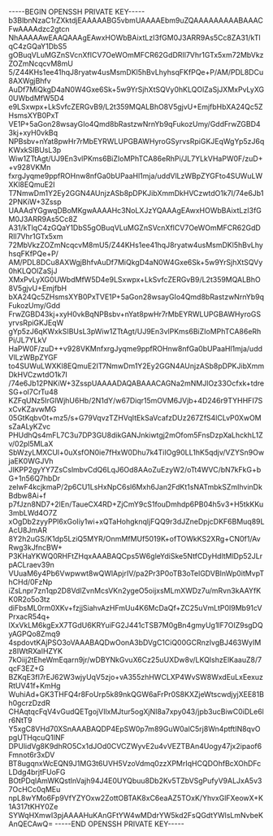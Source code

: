 -----BEGIN OPENSSH PRIVATE KEY-----
b3BlbnNzaC1rZXktdjEAAAAABG5vbmUAAAAEbm9uZQAAAAAAAAABAAACFwAAAAdzc2gtcn
NhAAAAAwEAAQAAAgEAwxHOWbBAixtLzI3fGM0J3ARR9As5Cc8ZA31/kTlqC4zGQaY1DbS5
gOBuqVLuMGZnSVcnXfICV7OeWOmMFCR62GdDRIl7Vhr1GTx5xm72MbVkzZOZmNcqcvM8mU
5/Z44KHs1ee41hqJ8ryatw4usMsmDKl5hBvLhyhsqFKfPQe+P/AM/PDL8DCu8AXWgjBhfv
AuDf7MiQkgD4aN0W4Gxe6Sk+5w9YrSjhXtSQVy0hKLQOlZaSjJXMxPvLyXG0UWbdMfW5D4
e9LSxwpx+LkSvfcZERGvB9/L2t359MQALBhO8V5gjvU+EmjfbHbXA24Qc5ZHsmsXYB0PxT
VE1P+5aGon28wsayGIo4Qmd8bRastzwNrnYb9qFukozUmy/GddFrwZGBD43kj+xyH0vkBq
NPBsbv+nYat8pwHr7rMbEYRWLUPGBAWHyroGSyrvsRpiGKJEqWgYp5zJ6qKWxkSIBUsL3p
Wiw1ZTtAgt/UJ9En3vlPKms6BiZIoMPhTCA86eRhPi/JL7YLkVHaPW0F/zuD++v928VKMn
fxrgJyqme9ppfROHnw8nfGa0bUPaaHl1mja/uddVlLzWBpZYGFto4SUWuLWXKl8EQmuE2I
T7NmwDm1Y2Ey2GGN4AUnjzASb8pDPKJibXmmDkHVCzwtdO1k7I/74e6Jb12PNKiW+3Zssp
UAAAdYGgwqDBoMKgwAAAAHc3NoLXJzYQAAAgEAwxHOWbBAixtLzI3fGM0J3ARR9As5Cc8Z
A31/kTlqC4zGQaY1DbS5gOBuqVLuMGZnSVcnXfICV7OeWOmMFCR62GdDRIl7Vhr1GTx5xm
72MbVkzZOZmNcqcvM8mU5/Z44KHs1ee41hqJ8ryatw4usMsmDKl5hBvLhyhsqFKfPQe+P/
AM/PDL8DCu8AXWgjBhfvAuDf7MiQkgD4aN0W4Gxe6Sk+5w9YrSjhXtSQVy0hKLQOlZaSjJ
XMxPvLyXG0UWbdMfW5D4e9LSxwpx+LkSvfcZERGvB9/L2t359MQALBhO8V5gjvU+EmjfbH
bXA24Qc5ZHsmsXYB0PxTVE1P+5aGon28wsayGIo4Qmd8bRastzwNrnYb9qFukozUmy/Gdd
FrwZGBD43kj+xyH0vkBqNPBsbv+nYat8pwHr7rMbEYRWLUPGBAWHyroGSyrvsRpiGKJEqW
gYp5zJ6qKWxkSIBUsL3pWiw1ZTtAgt/UJ9En3vlPKms6BiZIoMPhTCA86eRhPi/JL7YLkV
HaPW0F/zuD++v928VKMnfxrgJyqme9ppfROHnw8nfGa0bUPaaHl1mja/uddVlLzWBpZYGF
to4SUWuLWXKl8EQmuE2IT7NmwDm1Y2Ey2GGN4AUnjzASb8pDPKJibXmmDkHVCzwtdO1k7I
/74e6Jb12PNKiW+3ZsspUAAAADAQABAAACAGNa2mNMJlOz33Ocfxk+tdreSG+ol7CrTu48
KZFqUNz5IrGlWjhU6Hb/2N1dY/w67Diqr15mOVM6JVjb+4D246r9TYHHFI7SxCvKZavwMG
05GtKqbv0t+mz5/s+G79VqvzTZHVqItEkSaVcafzDUz267ZfS4lCLvP0XwOMsZaALyKZvc
PHUdhQs4mFL7C3u7DP3GU8dikGANJnkiwtgj2mOfom5FnsDzpXaLhckhL1Zv/02pl5MLaX
SbWzyLMXCUl+0uXsfON0ie7fHxW0Dhu7k4TiIOg90LL1hK5qdjv/VZYSn9OwjaEK0WGJVh
JlKPP2gyYY7ZsCslmbvCdQ6LqJ6Od8AAoZuEzyW2/oTt4WVC/bN7kFkG+bG+1n56Q7hbDr
zelwF4kcjkmaP/2p6CU1LsHxNpC6sl6Mxh6Jan2FdKt1sNATmbkSZmIhvinDkBdbw8Ai+f
p7fJzn8ND7+2lEn/TaueCX4RD+ZjCmY9cS1fouDmhdp6PB04h5v3+H5tkKKu3mbLWd4O7Z
xOgDb2zyyPPl6xGoIiy1wi+xQTaHohgknqljFQQ9r3dJZneDpjcDKF6BMuq89LAcU8JmAR
8Y2h2uGS/K1dp5LziQ5MYR/OnmMfMUf5019K+ofTOWkKS2XRg+CN0f1/AvRwg3kJfncBW+
P3KHaYKWQ0RHFtZHqxAAABAQCps5W6gleYdiSke5NtfCDyHdltMlDp52JLrpACLraev39n
VUuaM6y4Pb6Vwpwwt8wQWlApjrIV/pa2Pr3P0oTB3oTelGDVBInWp0itMvpThCHd/0FzNp
iZsLnpr7zn1qp2D8VdlZvnMcsVKn2ygeO5oijxsMLmXWDz7u/mRvn3kAAYfKK0R2o5o3tz
diFbsML0rm0XKv+fzjjSiahvAzHFmUu4K6McDaQf+ZC25uVmLtP0I9Mb91cVPrxacR54q+
lXxVkLM6kgExX7TGdU6KRYuiFG2J441cTSB7M0gBn4gmyUg1lF7OIZ9sgDQyAGPQo8Zmq9
4spdovtKAjPSO3oVAAABAQDwOonA3bDVgC1CiQ00GCRnzIvgBJ463WyIMz8IWtRXaIHZYK
7kOiij2tEheWmEqarn9jr/wDBYNkGvuX6Cz25uUXDw8v/LKQIshzElKaauZ8/7qcF3EZ+G
BZKqE3fI7rEJ62W3wjyUqV5zjo+vA355zhHWCLXP4WvSW8WxdEuLxEexuzRtUV41f+KmHg
WuhiAd+GK3THFQ4r8FoUrp5k89nkQGW6aFrPr0S8KXZjeWtscwdjyjXEE81Bh0gcrzDzdR
CHAqtqcFqV4vGudQETgojVIlxMJtur5ogXjNI8a7xpy043/jpb3ucBiwC0iDLe6lr6NtT9
Y5xgC8VHd70XSnAAABAQDP4EpSW0p7m89GuW0alC5rj8Wn4ptftIN8qvOpgUTHqcuQ1INF
DPUlidVg8K9dhRO5Cx1dJOd0CVCZWyvE2u4vVEZTBAn4Uogy47jx2ipaof6Fmnot6r3xDV
BT8ugqnxWcEQN9J1MG3t6UVH5VzoVdmq0zzXPMrIqHCQDOhfBcXOhDFcLDdg4brjtFUoFG
BOtPDqlAmWKQstlnVajh94J4E0UYQbuu8Db2Kv5TZbVSgPufyV9ALJxA5v37OcHCc0qMEu
npL8wYMo6Fp9VfYZYOxw2ZottOBTAK8xC6eaAZ5TOxK/YhvxGlFXeowX+K1A317tKHY0Ze
SYWqHXmwI3pjAAAAHuKAnGFtYW4wMDdrYW5kd2FsQGdtYWlsLmNvbeKAnQECAwQ=
-----END OPENSSH PRIVATE KEY-----
